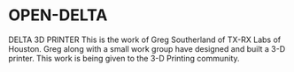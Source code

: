# OPEN-DELTA
DELTA 3D PRINTER 
This is the work of Greg Southerland of TX-RX Labs of Houston. Greg along with a small work group have designed and built a 3-D
printer. This work is being  given to the 3-D Printing community. 
